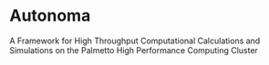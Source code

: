 # Autonoma
 A Framework for High Throughput Computational Calculations and Simulations on the Palmetto High Performance Computing Cluster

